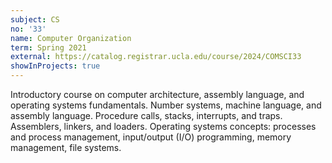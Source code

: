 ```yaml
---
subject: CS
no: '33'
name: Computer Organization
term: Spring 2021
external: https://catalog.registrar.ucla.edu/course/2024/COMSCI33
showInProjects: true
---
```


Introductory course on computer architecture, assembly language, and operating systems fundamentals. Number systems, machine language, and assembly language. Procedure calls, stacks, interrupts, and traps. Assemblers, linkers, and loaders. Operating systems concepts: processes and process management, input/output (I/O) programming, memory management, file systems.